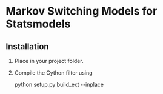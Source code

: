 Markov Switching Models for Statsmodels
=======================================

Installation
------------

1. Place in your project folder.
2. Compile the Cython filter using

    python setup.py build_ext --inplace